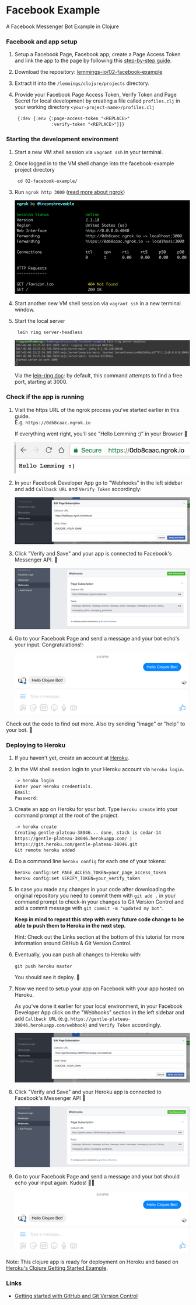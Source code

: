 # Facebook Example

A Facebook Messenger Bot Example in Clojure

### Facebook and app setup

1. Setup a Facebook Page, Facebook app, create a Page Access Token and link the app to the page by following this [step-by-step guide](https://github.com/prometheus-ai/fb-messenger-clj/wiki/Facebook-Setup).

2. Download the repository: [lemmings-io/02-facebook-example](https://github.com/lemmings-io/02-facebook-example/archive/master.zip)

3. Extract it into the `/lemmings/clojure/projects` directory.

4. Provide your Facebook Page Access Token, Verify Token and Page Secret for local development by creating a file called `profiles.clj` in your working directory `<your-project-name>/profiles.clj`

		{:dev {:env {:page-access-token "<REPLACE>"
		   		   	 :verify-token "<REPLACE>"}}}
		   		   	 
### Starting the development environment

1. Start a new VM shell session via `vagrant ssh` in your terminal.

2. Once logged in to the VM shell change into the facebook-example project directory

		cd 02-facebook-example/

3. Run `ngrok http 3000` ([read more about ngrok](https://ngrok.com))

	![ngrok Server](resources/doc/images/ngrok.png)

4. Start another new VM shell session via `vagrant ssh` in a new terminal window.

5. Start the local server

		lein ring server-headless

	![Lein Server](resources/doc/images/lein-ring-server.png)
	
	Via the [lein-ring doc](https://github.com/weavejester/lein-ring): by default, this command attempts to find a free port, starting at 3000.

### Check if the app is running

1. Visit the https URL of the ngrok process you've started earlier in this guide.  
	E.g. `https://0db8caac.ngrok.io`
	
	If everything went right, you'll see "Hello Lemming :)" in your Browser 🎈
	
	![Hello Lemming](resources/doc/images/welcome-browser.png)

2. In your Facebook Developer App go to "Webhooks" in the left sidebar and add `Callback URL` and `Verify Token` accordingly:

	![Webhook Setup](resources/doc/images/webhook-setup.png)

3. Click "Verify and Save" and your app is connected to Facebook's Messenger API. 🎈

	![Webhook Success](resources/doc/images/webhook-success.png)
	
4. Go to your Facebook Page and send a message and your bot echo's your input. Congratulations!💧

	![Echo Bot](resources/doc/images/echo-bot.png)
	
Check out the code to find out more. Also try sending "image" or "help" to your bot. 🙂

### Deploying to Heroku

1. If you haven't yet, create an account at [Heroku](https://signup.heroku.com/dc).

2. In the VM shell session login to your Heroku account via `heroku login`.

	```
	-> heroku login
	Enter your Heroku credentials.
	Email:
	Password:
	```

3. Create an app on Heroku for your bot. Type `heroku create` into your command prompt at the root of the project.

	```
	-> heroku create
	Creating gentle-plateau-38046... done, stack is cedar-14
	https://gentle-plateau-38046.herokuapp.com/ | https://git.heroku.com/gentle-plateau-38046.git
	Git remote heroku added
	```

4. Do a command line `heroku config` for each one of your tokens:

	```
	heroku config:set PAGE_ACCESS_TOKEN=your_page_access_token
	heroku config:set VERIFY_TOKEN=your_verify_token
	```

5. In case you made any changes in your code after downloading the original repository you need to commit them with `git add .` in your command prompt to check-in your changes to Git Version Control and add a commit message with `git commit -m "updated my bot"`.

	**Keep in mind to repeat this step with every future code change to be able to push them to Heroku in the next step.**

	Hint: Check out the Links section at the bottom of this tutorial for more information around GitHub & Git Version Control.

7. Eventually, you can push all changes to Heroku with:

	`git push heroku master`

	You should see it deploy. 🍵

8. Now we need to setup your app on Facebook with your app hosted on Heroku.

	As you've done it earlier for your local environment, in your Facebook Developer App click on the "Webhooks" section in the left sidebar and add `Callback URL` (e.g. `https://gentle-plateau-38046.herokuapp.com/webhook`) and `Verify Token` accordingly.
	
	![Heroku Webhook Setup](resources/doc/images/heroku-webhook-setup.png)

9. Click "Verify and Save" and your Heroku app is connected to Facebook's Messenger API 🎈

	![Heroku Webhook Success](resources/doc/images/heroku-webhook-success.png)
	
10. Go to your Facebook Page and send a message and your bot should echo your input again. Kudos! 🙂💧

	![Echo Bot](resources/doc/images/echo-bot.png)

Note: This clojure app is ready for deployment on Heroku and based on [Heroku's Clojure Getting Started Example](https://github.com/heroku/clojure-getting-started).

### Links

* [Getting started with GitHub and Git Version Control](https://guides.github.com/activities/hello-world/)